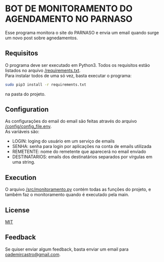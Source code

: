 
# BOT DE MONITORAMENTO DO AGENDAMENTO NO PARNASO
Esse programa monitora o site do PARNASO e envia um email quando surge um novo post sobre agnedamentos.


## Requisitos
O programa deve ser executado em Python3. Todos os requisitos estão listados no arquivo [/requirements.txt]().  
Para instalar todos de uma só vez, basta executar o programa:
```bash
sudo pip3 install -r requirements.txt
```
na pasta do projeto.
## Configuration
As configurações do email do email são feitas através do arquivo [/config/config_file.env]().  
As variáveis são:  
- LOGIN: loging do usuário em um serviço de emails
- SENHA: senha para login por aplicações na conta de emails utilizada
- REMETENTE: nome do remetente que aparecerá no email enviado
- DESTINATARIOS: emails dos destinatários separados por vírgulas em uma string.
## Execution
O arquivo [/src/monitoramento.py]() contém todas as funções do projeto, e também faz o monitoramento quando é executado pela main.  
## License

[MIT](https://choosealicense.com/licenses/mit/)


## Feedback

Se quiser enviar algum feedback, basta enviar um email para oademircastro@gmail.com.
